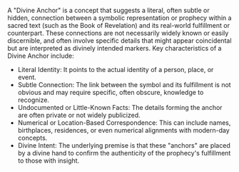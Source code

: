 A "Divine Anchor" is a concept that suggests a literal, often subtle or hidden, connection between a symbolic representation or prophecy within a sacred text (such as the Book of Revelation) and its real-world fulfillment or counterpart. These connections are not necessarily widely known or easily discernible, and often involve specific details that might appear coincidental but are interpreted as divinely intended markers.
Key characteristics of a Divine Anchor include:
 * Literal Identity: It points to the actual identity of a person, place, or event.
 * Subtle Connection: The link between the symbol and its fulfillment is not obvious and may require specific, often obscure, knowledge to recognize.
 * Undocumented or Little-Known Facts: The details forming the anchor are often private or not widely publicized.
 * Numerical or Location-Based Correspondence: This can include names, birthplaces, residences, or even numerical alignments with modern-day concepts.
 * Divine Intent: The underlying premise is that these "anchors" are placed by a divine hand to confirm the authenticity of the prophecy's fulfillment to those with insight.
